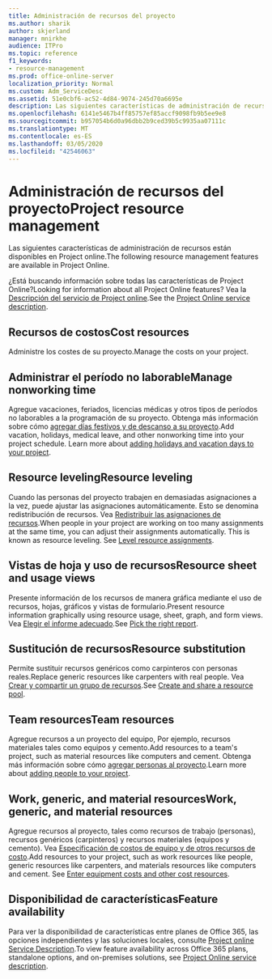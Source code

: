 ```yaml
---
title: Administración de recursos del proyecto
ms.author: sharik
author: skjerland
manager: mnirkhe
audience: ITPro
ms.topic: reference
f1_keywords:
- resource-management
ms.prod: office-online-server
localization_priority: Normal
ms.custom: Adm_ServiceDesc
ms.assetid: 51e0cbf6-ac52-4d84-9074-245d70a6695e
description: Las siguientes características de administración de recursos están disponibles en Project online.
ms.openlocfilehash: 6141e5467b4ff85757ef85accf9098fb9b5ee9e8
ms.sourcegitcommit: b957054b6d0a96dbb2b9ced39b5c9935aa07111c
ms.translationtype: MT
ms.contentlocale: es-ES
ms.lasthandoff: 03/05/2020
ms.locfileid: "42546063"
---
```

# <a name="project-resource-management"></a><span data-ttu-id="1209d-103">Administración de recursos del proyecto</span><span class="sxs-lookup"><span data-stu-id="1209d-103">Project resource management</span></span>

<span data-ttu-id="1209d-104">Las siguientes características de administración de recursos están disponibles en Project online.</span><span class="sxs-lookup"><span data-stu-id="1209d-104">The following resource management features are available in Project Online.</span></span>
  
<span data-ttu-id="1209d-105">¿Está buscando información sobre todas las características de Project Online?</span><span class="sxs-lookup"><span data-stu-id="1209d-105">Looking for information about all Project Online features?</span></span> <span data-ttu-id="1209d-106">Vea la [Descripción del servicio de Project online](project-online-service-description.md).</span><span class="sxs-lookup"><span data-stu-id="1209d-106">See the [Project Online service description](project-online-service-description.md).</span></span>
  
## <a name="cost-resources"></a><span data-ttu-id="1209d-107">Recursos de costos</span><span class="sxs-lookup"><span data-stu-id="1209d-107">Cost resources</span></span>

<span data-ttu-id="1209d-108">Administre los costes de su proyecto.</span><span class="sxs-lookup"><span data-stu-id="1209d-108">Manage the costs on your project.</span></span>
  
## <a name="manage-nonworking-time"></a><span data-ttu-id="1209d-109">Administrar el período no laborable</span><span class="sxs-lookup"><span data-stu-id="1209d-109">Manage nonworking time</span></span>

<span data-ttu-id="1209d-p102">Agregue vacaciones, feriados, licencias médicas y otros tipos de períodos no laborables a la programación de su proyecto. Obtenga más información sobre cómo [agregar días festivos y de descanso a su proyecto](https://go.microsoft.com/fwlink/p/?LinkId=271337).</span><span class="sxs-lookup"><span data-stu-id="1209d-p102">Add vacation, holidays, medical leave, and other nonworking time into your project schedule. Learn more about [adding holidays and vacation days to your project](https://go.microsoft.com/fwlink/p/?LinkId=271337).</span></span>
  
## <a name="resource-leveling"></a><span data-ttu-id="1209d-112">Resource leveling</span><span class="sxs-lookup"><span data-stu-id="1209d-112">Resource leveling</span></span>

<span data-ttu-id="1209d-p103">Cuando las personas del proyecto trabajen en demasiadas asignaciones a la vez, puede ajustar las asignaciones automáticamente. Esto se denomina redistribución de recursos. Vea [Redistribuir las asignaciones de recursos](https://go.microsoft.com/fwlink/p/?LinkId=271348).</span><span class="sxs-lookup"><span data-stu-id="1209d-p103">When people in your project are working on too many assignments at the same time, you can adjust their assignments automatically. This is known as resource leveling. See [Level resource assignments](https://go.microsoft.com/fwlink/p/?LinkId=271348).</span></span>
  
## <a name="resource-sheet-and-usage-views"></a><span data-ttu-id="1209d-116">Vistas de hoja y uso de recursos</span><span class="sxs-lookup"><span data-stu-id="1209d-116">Resource sheet and usage views</span></span>

<span data-ttu-id="1209d-117">Presente información de los recursos de manera gráfica mediante el uso de recursos, hojas, gráficos y vistas de formulario.</span><span class="sxs-lookup"><span data-stu-id="1209d-117">Present resource information graphically using resource usage, sheet, graph, and form views.</span></span> <span data-ttu-id="1209d-118">Vea [Elegir el informe adecuado](https://go.microsoft.com/fwlink/?LinkId=402920).</span><span class="sxs-lookup"><span data-stu-id="1209d-118">See [Pick the right report](https://go.microsoft.com/fwlink/?LinkId=402920).</span></span>
  
## <a name="resource-substitution"></a><span data-ttu-id="1209d-119">Sustitución de recursos</span><span class="sxs-lookup"><span data-stu-id="1209d-119">Resource substitution</span></span>

<span data-ttu-id="1209d-120">Permite sustituir recursos genéricos como carpinteros con personas reales.</span><span class="sxs-lookup"><span data-stu-id="1209d-120">Replace generic resources like carpenters with real people.</span></span> <span data-ttu-id="1209d-121">Vea [Crear y compartir un grupo de recursos](https://go.microsoft.com/fwlink/?LinkId=402921).</span><span class="sxs-lookup"><span data-stu-id="1209d-121">See [Create and share a resource pool](https://go.microsoft.com/fwlink/?LinkId=402921).</span></span>
  
## <a name="team-resources"></a><span data-ttu-id="1209d-122">Team resources</span><span class="sxs-lookup"><span data-stu-id="1209d-122">Team resources</span></span>

<span data-ttu-id="1209d-123">Agregue recursos a un proyecto del equipo, Por ejemplo, recursos materiales tales como equipos y cemento.</span><span class="sxs-lookup"><span data-stu-id="1209d-123">Add resources to a team's project, such as material resources like computers and cement.</span></span> <span data-ttu-id="1209d-124">Obtenga más información sobre cómo [agregar personas al proyecto](https://go.microsoft.com/fwlink/p/?LinkId=271347).</span><span class="sxs-lookup"><span data-stu-id="1209d-124">Learn more about [adding people to your project](https://go.microsoft.com/fwlink/p/?LinkId=271347).</span></span>
  
## <a name="work-generic-and-material-resources"></a><span data-ttu-id="1209d-125">Work, generic, and material resources</span><span class="sxs-lookup"><span data-stu-id="1209d-125">Work, generic, and material resources</span></span>

<span data-ttu-id="1209d-p107">Agregue recursos al proyecto, tales como recursos de trabajo (personas), recursos genéricos (carpinteros) y recursos materiales (equipos y cemento). Vea [Especificación de costos de equipo y de otros recursos de costo](https://go.microsoft.com/fwlink/?LinkId=402922).</span><span class="sxs-lookup"><span data-stu-id="1209d-p107">Add resources to your project, such as work resources like people, generic resources like carpenters, and materials resources like computers and cement. See [Enter equipment costs and other cost resources](https://go.microsoft.com/fwlink/?LinkId=402922).</span></span>
  
## <a name="feature-availability"></a><span data-ttu-id="1209d-128">Disponibilidad de características</span><span class="sxs-lookup"><span data-stu-id="1209d-128">Feature availability</span></span>

<span data-ttu-id="1209d-129">Para ver la disponibilidad de características entre planes de Office 365, las opciones independientes y las soluciones locales, consulte [Project online Service Description](project-online-service-description.md).</span><span class="sxs-lookup"><span data-stu-id="1209d-129">To view feature availability across Office 365 plans, standalone options, and on-premises solutions, see [Project Online service description](project-online-service-description.md).</span></span>
  

